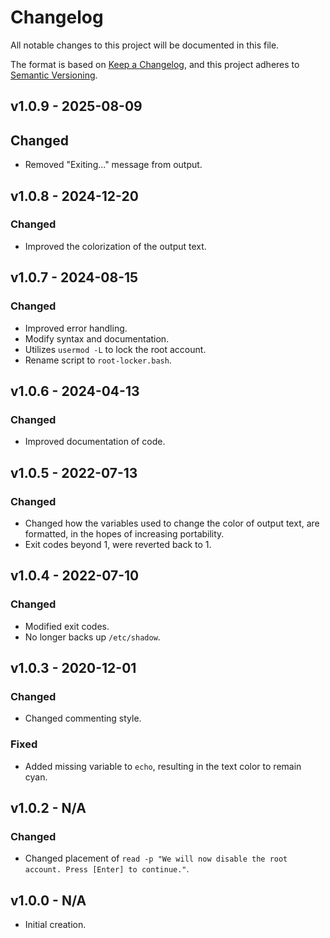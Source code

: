 # Changelog

All notable changes to this project will be documented in this file.

The format is based on [Keep a Changelog](https://keepachangelog.com/en/1.0.0/), and this project adheres to [Semantic Versioning](https://semver.org/spec/v2.0.0.html).

## v1.0.9 - 2025-08-09

## Changed

- Removed "Exiting..." message from output.

## v1.0.8 - 2024-12-20

### Changed

- Improved the colorization of the output text.

## v1.0.7 - 2024-08-15

### Changed

- Improved error handling.
- Modify syntax and documentation.
- Utilizes `usermod -L` to lock the root account.
- Rename script to `root-locker.bash`.

## v1.0.6 - 2024-04-13

### Changed

- Improved documentation of code.

## v1.0.5 - 2022-07-13

### Changed

- Changed how the variables used to change the color of output text, are formatted, in the hopes of increasing portability.
- Exit codes beyond 1, were reverted back to 1.

## v1.0.4 - 2022-07-10

### Changed

- Modified exit codes.
- No longer backs up `/etc/shadow`.

## v1.0.3 - 2020-12-01

### Changed

- Changed commenting style.

### Fixed

- Added missing variable to `echo`, resulting in the text color to remain cyan.

## v1.0.2 - N/A

### Changed

- Changed placement of `read -p "We will now disable the root account. Press [Enter] to continue."`.

## v1.0.0 - N/A

- Initial creation.
